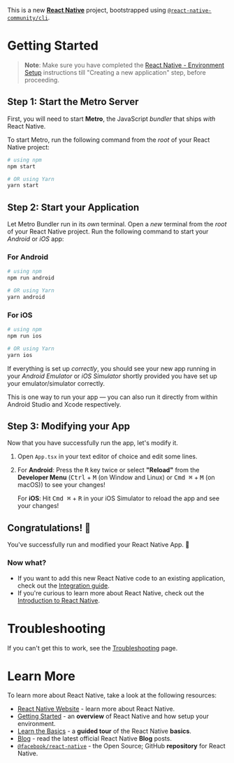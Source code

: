 This is a new [**React Native**](https://reactnative.dev) project, bootstrapped
using
[`@react-native-community/cli`](https://github.com/react-native-community/cli).

# Getting Started

> **Note**: Make sure you have completed the
> [React Native - Environment Setup](https://reactnative.dev/docs/environment-setup)
> instructions till "Creating a new application" step, before proceeding.

## Step 1: Start the Metro Server

First, you will need to start **Metro**, the JavaScript _bundler_ that ships
_with_ React Native.

To start Metro, run the following command from the _root_ of your React Native
project:

```bash
# using npm
npm start

# OR using Yarn
yarn start
```

## Step 2: Start your Application

Let Metro Bundler run in its _own_ terminal. Open a _new_ terminal from the
_root_ of your React Native project. Run the following command to start your
_Android_ or _iOS_ app:

### For Android

```bash
# using npm
npm run android

# OR using Yarn
yarn android
```

### For iOS

```bash
# using npm
npm run ios

# OR using Yarn
yarn ios
```

If everything is set up _correctly_, you should see your new app running in your
_Android Emulator_ or _iOS Simulator_ shortly provided you have set up your
emulator/simulator correctly.

This is one way to run your app — you can also run it directly from within
Android Studio and Xcode respectively.

## Step 3: Modifying your App

Now that you have successfully run the app, let's modify it.

1. Open `App.tsx` in your text editor of choice and edit some lines.
2. For **Android**: Press the <kbd>R</kbd> key twice or select **"Reload"** from
   the **Developer Menu** (<kbd>Ctrl</kbd> + <kbd>M</kbd> (on Window and Linux)
   or <kbd>Cmd ⌘</kbd> + <kbd>M</kbd> (on macOS)) to see your changes!

   For **iOS**: Hit <kbd>Cmd ⌘</kbd> + <kbd>R</kbd> in your iOS Simulator to
   reload the app and see your changes!

## Congratulations! :tada:

You've successfully run and modified your React Native App. :partying_face:

### Now what?

- If you want to add this new React Native code to an existing application,
  check out the
  [Integration guide](https://reactnative.dev/docs/integration-with-existing-apps).
- If you're curious to learn more about React Native, check out the
  [Introduction to React Native](https://reactnative.dev/docs/getting-started).

# Troubleshooting

If you can't get this to work, see the
[Troubleshooting](https://reactnative.dev/docs/troubleshooting) page.

# Learn More

To learn more about React Native, take a look at the following resources:

- [React Native Website](https://reactnative.dev) - learn more about React
  Native.
- [Getting Started](https://reactnative.dev/docs/environment-setup) - an
  **overview** of React Native and how setup your environment.
- [Learn the Basics](https://reactnative.dev/docs/getting-started) - a **guided
  tour** of the React Native **basics**.
- [Blog](https://reactnative.dev/blog) - read the latest official React Native
  **Blog** posts.
- [`@facebook/react-native`](https://github.com/facebook/react-native) - the
  Open Source; GitHub **repository** for React Native.
